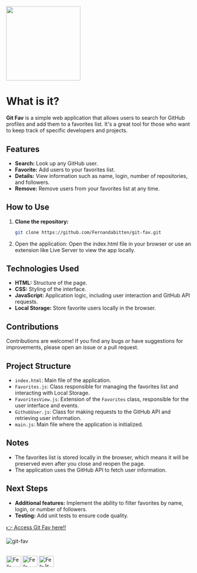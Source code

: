  #  <img src="https://user-images.githubusercontent.com/77073426/174455125-b31b800c-349f-40e2-a706-1535f458826b.png" width="200px"> 
# What is it?

**Git Fav** is a simple web application that allows users to search for GitHub profiles and add them to a favorites list. It's a great tool for those who want to keep track of specific developers and projects.

## Features

- **Search:** Look up any GitHub user.
- **Favorite:** Add users to your favorites list.
- **Details:** View information such as name, login, number of repositories, and followers.
- **Remove:** Remove users from your favorites list at any time.

## How to Use

1. **Clone the repository:**
   ```bash
   git clone https://github.com/Fernandabitten/git-fav.git

 2. Open the application: Open the index.html file in your browser or use an extension like Live Server to view the app locally.

## Technologies Used

- **HTML:** Structure of the page.
- **CSS:** Styling of the interface.
- **JavaScript:** Application logic, including user interaction and GitHub API requests.
- **Local Storage:** Store favorite users locally in the browser.

## Contributions

Contributions are welcome! If you find any bugs or have suggestions for improvements, please open an issue or a pull request.

## Project Structure

- `index.html`: Main file of the application.
- `Favorites.js`: Class responsible for managing the favorites list and interacting with Local Storage.
- `FavoritesView.js`: Extension of the `Favorites` class, responsible for the user interface and events.
- `GithubUser.js`: Class for making requests to the GitHub API and retrieving user information.
- `main.js`: Main file where the application is initialized.

## Notes

- The favorites list is stored locally in the browser, which means it will be preserved even after you close and reopen the page.
- The application uses the GitHub API to fetch user information.

## Next Steps

- **Additional features:** Implement the ability to filter favorites by name, login, or number of followers.
- **Testing:** Add unit tests to ensure code quality.

 [👉 Access Git Fav here!!](https://fernandabitten.github.io/git-fav/)

![git-fav](https://user-images.githubusercontent.com/77073426/174455744-7f39025a-dd2c-4d52-8cdb-6424a058b188.gif)

<div style="display: inline_block"><br> 
  <img align="center" alt="Fer-HTML" height="30" width="40" src="https://raw.githubusercontent.com/devicons/devicon/master/icons/html5/html5-original.svg">
  <img align="center" alt="Fer-CSS" height="30" width="40" src="https://raw.githubusercontent.com/devicons/devicon/master/icons/css3/css3-original.svg">
  <img align="center" alt="Fer-Js" height="30" width="40" src="https://raw.githubusercontent.com/devicons/devicon/master/icons/javascript/javascript-plain.svg">
</div>
